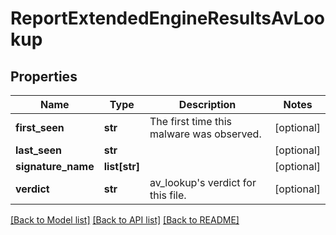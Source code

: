 # ReportExtendedEngineResultsAvLookup

## Properties
Name | Type | Description | Notes
------------ | ------------- | ------------- | -------------
**first_seen** | **str** | The first time this malware was observed. | [optional] 
**last_seen** | **str** |  | [optional] 
**signature_name** | **list[str]** |  | [optional] 
**verdict** | **str** | av_lookup&#39;s verdict for this file. | [optional] 

[[Back to Model list]](../README.md#documentation-for-models) [[Back to API list]](../README.md#documentation-for-api-endpoints) [[Back to README]](../README.md)


